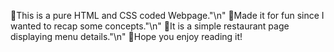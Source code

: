🔹This is a pure HTML and CSS coded Webpage."\n"
🔹Made it for fun since I wanted to recap some concepts."\n"
🔹It is a simple restaurant page displaying menu details."\n"
🔹Hope you enjoy reading it!


